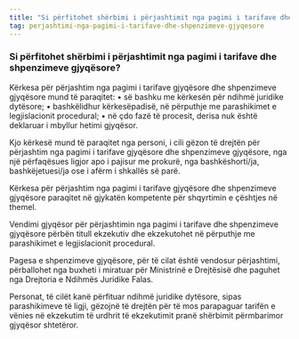 ```yaml
---
title: "Si përfitohet shërbimi i përjashtimit nga pagimi i tarifave dhe shpenzimeve gjyqësore?"
tag: perjashtimi-nga-pagimi-i-tarifave-dhe-shpenzimeve-gjyqesore
---
```


### Si përfitohet shërbimi i përjashtimit nga pagimi i tarifave dhe shpenzimeve gjyqësore?

Kërkesa për përjashtim nga pagimi i tarifave gjyqësore dhe shpenzimeve gjyqësore mund të paraqitet:
•	së bashku me kërkesën për ndihmë juridike dytësore;
•	bashkëlidhur kërkesëpadisë, në përputhje me parashikimet e legjislacionit procedural;
•	në çdo fazë të procesit, derisa nuk është deklaruar i mbyllur hetimi gjyqësor.

Kjo kërkesë mund të paraqitet nga personi, i cili gëzon të drejtën për përjashtim nga pagimi i tarifave gjyqësore dhe shpenzimeve gjyqësore, nga një përfaqësues ligjor apo i pajisur me prokurë, nga bashkëshorti/ja, bashkëjetuesi/ja ose i afërm i shkallës së parë.

Kërkesa për përjashtim nga pagimi i tarifave gjyqësore dhe shpenzimeve gjyqësore paraqitet në gjykatën kompetente për shqyrtimin e çështjes në themel.

Vendimi gjyqësor për përjashtimin nga pagimi i tarifave dhe shpenzimeve gjyqësore përbën titull ekzekutiv dhe ekzekutohet në përputhje me parashikimet e legjislacionit procedural. 

Pagesa e shpenzimeve gjyqësore, për të cilat është vendosur përjashtimi, përballohet nga buxheti i miratuar për Ministrinë e Drejtësisë dhe paguhet nga Drejtoria e Ndihmës Juridike Falas.

Personat, të cilët kanë përfituar ndihmë juridike dytësore, sipas parashikimeve të ligji, gëzojnë të drejtën për të mos parapaguar tarifën e vënies në ekzekutim të urdhrit të ekzekutimit pranë shërbimit përmbarimor gjyqësor shtetëror.


